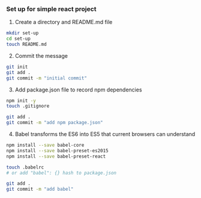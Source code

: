 ### Set up for simple react project

1. Create a directory and README.md file
```bash
mkdir set-up
cd set-up
touch README.md
```

2. Commit the message
```bash
git init
git add .
git commit -m "initial commit"
```

3. Add package.json file to record npm dependencies
```bash
npm init -y
touch .gitignore

git add .
git commit -m "add npm package.json"
```

4. Babel transforms the ES6 into ES5 that current browsers can understand
```bash
npm install --save babel-core
npm install --save babel-preset-es2015
npm install --save babel-preset-react

touch .babelrc
# or add "babel": {} hash to package.json

git add .
git commit -m "add babel"
```


